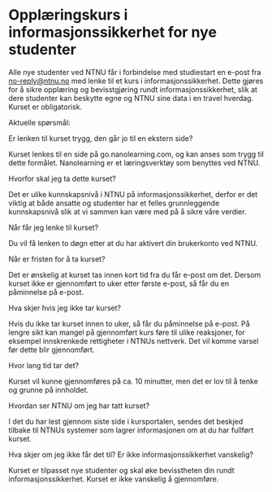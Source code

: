 # Opplæringskurs i informasjonssikkerhet for nye studenter 

Alle nye studenter ved NTNU får i forbindelse med studiestart en e-post fra no-reply@ntnu.no med lenke til et kurs i informasjonssikkerhet. Dette gjøres for å sikre opplæring og bevisstgjøring rundt informasjonssikkerhet, slik at dere studenter kan beskytte egne og NTNU sine data i en travel hverdag. Kurset er obligatorisk. 

 Aktuelle spørsmål: 

 

Er lenken til kurset trygg, den går jo til en ekstern side?  

Kurset lenkes til en side på go.nanolearning.com, og kan anses som trygg til dette formålet. Nanolearning er et læringsverktøy som benyttes ved NTNU.  

Hvorfor skal jeg ta dette kurset?  

Det er ulike kunnskapsnivå i NTNU på informasjonssikkerhet, derfor er det viktig at både ansatte og studenter har et felles grunnleggende kunnskapsnivå slik at vi sammen kan være med på å sikre våre verdier.  

Når får jeg lenke til kurset?  

Du vil få lenken to døgn etter at du har aktivert din brukerkonto ved NTNU. 

Når er fristen for å ta kurset?   

Det er ønskelig at kurset tas innen kort tid fra du får e-post om det. Dersom kurset ikke er gjennomført to uker etter første e-post, så får du en påminnelse på e-post.   

Hva skjer hvis jeg ikke tar kurset? 

Hvis du ikke tar kurset innen to uker, så får du påminnelse på e-post. På lengre sikt kan mangel på gjennomført kurs føre til ulike reaksjoner, for eksempel innskrenkede rettigheter i NTNUs nettverk. Det vil komme varsel før dette blir gjennomført.  

Hvor lang tid tar det? 

Kurset vil kunne gjennomføres på ca. 10 minutter, men det er lov til å tenke og grunne på innholdet. 

Hvordan ser NTNU om jeg har tatt kurset? 

I det du har lest gjennom siste side i kursportalen, sendes det beskjed tilbake til NTNUs systemer som lagrer informasjonen om at du har fullført kurset. 

Hva skjer om jeg ikke får det til? Er ikke informasjonssikkerhet vanskelig? 

Kurset er tilpasset nye studenter og skal øke bevisstheten din rundt informasjonssikkerhet. Kurset er ikke vanskelig å gjennomføre. 